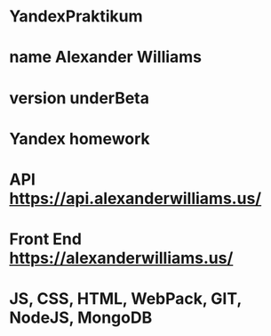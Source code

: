 # YandexPraktikum
# name Alexander Williams
# version underBeta
# Yandex homework
# API https://api.alexanderwilliams.us/
# Front End https://alexanderwilliams.us/
# JS, CSS, HTML, WebPack, GIT, NodeJS, MongoDB